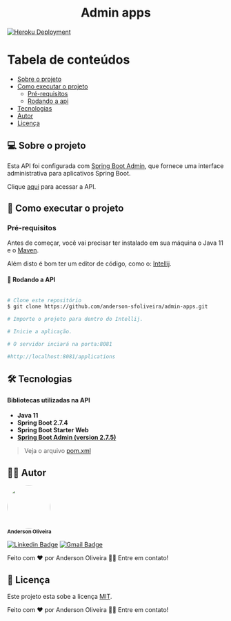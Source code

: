 <h1 align="center">
  Admin apps
</h1>

[![Heroku Deployment](https://github.com/anderson-sfoliveira/admin-apps/actions/workflows/deployment.yml/badge.svg)](https://github.com/anderson-sfoliveira/admin-apps/actions/workflows/deployment.yml)

Tabela de conteúdos
=================
<!--ts-->
* [Sobre o projeto](#-sobre-o-projeto)
* [Como executar o projeto](#-como-executar-o-projeto)
    * [Pré-requisitos](#pré-requisitos)
    * [Rodando a api](#-rodando-a-api)
* [Tecnologias](#-tecnologias)
* [Autor](#-autor)
* [Licença](#user-content--licença)
<!--te-->


## 💻 Sobre o projeto

Esta API foi configurada com [Spring Boot Admin](https://github.com/codecentric/spring-boot-admin), que fornece uma interface administrativa para aplicativos Spring Boot.


Clique [aqui](https://admin-apps.herokuapp.com/applications) para acessar a API.

## 🚀 Como executar o projeto

### Pré-requisitos

Antes de começar, você vai precisar ter instalado em sua máquina o Java 11 e o [Maven](https://maven.apache.org/).

Além disto é bom ter um editor de código, como o: [Intellij](https://www.jetbrains.com/pt-br/idea/).

#### 🎲 Rodando a API

```bash

# Clone este repositório
$ git clone https://github.com/anderson-sfoliveira/admin-apps.git

# Importe o projeto para dentro do Intellij.

# Inicie a aplicação.

# O servidor inciará na porta:8081

#http://localhost:8081/applications

```


## 🛠 Tecnologias


#### **Bibliotecas utilizadas na API**

-   **Java 11**
-   **Spring Boot 2.7.4**
-   **Spring Boot Starter Web**
-   **[Spring Boot Admin (version 2.7.5)](https://github.com/codecentric/spring-boot-admin)**

> Veja o arquivo [pom.xml](https://github.com/anderson-sfoliveira/admin-apps/blob/main/pom.xml)


## 🦸🏾 Autor

<a href="https://www.linkedin.com/in/anderson-sfoliveira/">
 <img style="border-radius: 50%;" src="https://avatars.githubusercontent.com/u/2175235?s=400&u=432d3456eb62f2df111abdccd667976321f6f74a&v=4" width="100px;" alt=""/>
 <br />
 <sub><b>Anderson Oliveira</b></sub></a> <a href="https://www.linkedin.com/in/anderson-sfoliveira/" title="Anderson Oliveira"></a>
 <br />

[![Linkedin Badge](https://img.shields.io/badge/-Anderson-blue?style=flat-square&logo=Linkedin&logoColor=white&link=https://www.linkedin.com/in/anderson-sfoliveira/)](https://www.linkedin.com/in/anderson-sfoliveira/)
[![Gmail Badge](https://img.shields.io/badge/-anderson.sfoliveira@gmail.com-c14438?style=flat-square&logo=Gmail&logoColor=white&link=mailto:anderson.sfoliveira@gmail.com)](mailto:anderson.sfoliveira@gmail.com)

Feito com ❤️ por Anderson Oliveira 👋🏽 Entre em contato!


## 📝 Licença

Este projeto esta sobe a licença [MIT](./LICENSE).

Feito com ❤️ por Anderson Oliveira 👋🏽 Entre em contato!
